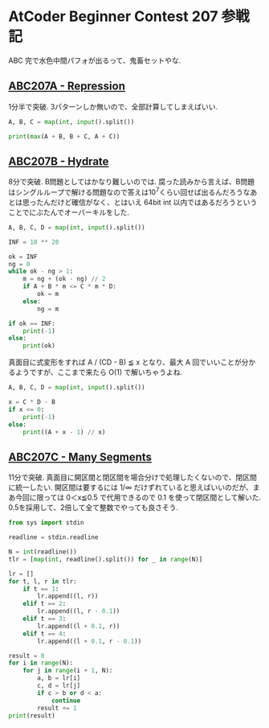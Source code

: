 # AtCoder Beginner Contest 207 参戦記

ABC 完で水色中間パフォが出るって、鬼畜セットやな.

## [ABC207A - Repression](https://atcoder.jp/contests/abc207/tasks/abc207_a)

1分半で突破. 3パターンしか無いので、全部計算してしまえばいい.

```python
A, B, C = map(int, input().split())

print(max(A + B, B + C, A + C))
```

## [ABC207B - Hydrate](https://atcoder.jp/contests/abc207/tasks/abc207_b)

8分で突破. B問題としてはかなり難しいのでは. 腐った読みから言えば、B問題はシングルループで解ける問題なので答えは10<sup>7</sup>くらい回せば出るんだろうなあとは思ったんだけど確信がなく、とはいえ 64bit int 以内ではあるだろうということでにぶたんでオーバーキルをした.

```python
A, B, C, D = map(int, input().split())

INF = 10 ** 20

ok = INF
ng = 0
while ok - ng > 1:
    m = ng + (ok - ng) // 2
    if A + B * m <= C * m * D:
        ok = m
    else:
        ng = m

if ok == INF:
    print(-1)
else:
    print(ok)
```

真面目に式変形をすれば A / (CD - B) ≦ x となり、最大 A 回でいいことが分かるようですが、ここまで来たら O(1) で解いちゃうよね.

```python
A, B, C, D = map(int, input().split())

x = C * D - B
if x <= 0:
    print(-1)
else:
    print((A + x - 1) // x)
```

## [ABC207C - Many Segments](https://atcoder.jp/contests/abc207/tasks/abc207_c)

11分で突破. 真面目に開区間と閉区間を場合分けで処理したくないので、閉区間に統一したい. 開区間は要するには 1/∞ だけずれていると思えばいいのだが、まあ今回に限っては 0＜x≦0.5 で代用できるので 0.1 を使って閉区間として解いた. 0.5を採用して、2倍して全て整数でやっても良さそう.

```python
from sys import stdin

readline = stdin.readline

N = int(readline())
tlr = [map(int, readline().split()) for _ in range(N)]

lr = []
for t, l, r in tlr:
    if t == 1:
        lr.append((l, r))
    elif t == 2:
        lr.append((l, r - 0.1))
    elif t == 3:
        lr.append((l + 0.1, r))
    elif t == 4:
        lr.append((l + 0.1, r - 0.1))

result = 0
for i in range(N):
    for j in range(i + 1, N):
        a, b = lr[i]
        c, d = lr[j]
        if c > b or d < a:
            continue
        result += 1
print(result)
```
